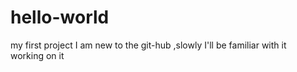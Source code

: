 # hello-world
my first project 
 I am new to the git-hub ,slowly I'll be familiar with it  
 working on it
